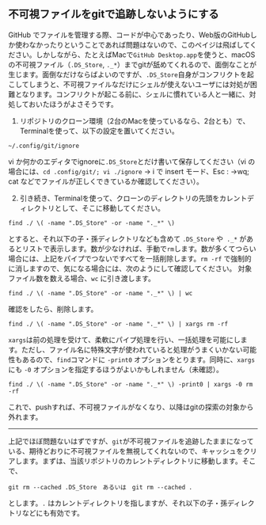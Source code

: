 ## 不可視ファイルをgitで追跡しないようにする

GitHub でファイルを管理する際、コードが中心であったり、Web版のGitHubしか使わなかったりということであれば問題はないので、このペイジは飛ばしてください。しかしながら、たとえばMacで`GitHub Desktop.app`を使うと、macOS の不可視ファイル（`.DS_Store`, `._*`）までgitが舐めてくれるので、面倒なことが生じます。面倒なだけならばよいのですが、`.DS_Store`自身がコンフリクトを起こしてしまうと、不可視ファイルなだけにシェルが使えないユーザには対処が困難となります。コンフリクトが起こる前に、シェルに慣れている人と一緒に、対処しておいたほうがよさそうです。

1. リポジトリのクローン環境（2台のMacを使っているなら、2台とも）で、Terminalを使って、以下の設定を置いてください。
```
~/.config/git/ignore
```
vi か何かのエディタでignoreに`.DS_Store`とだけ書いて保存してください（vi の場合には、`cd .config/git/; vi ./ignore` → i で insert モード、Esc : →wq; cat などでファイルが正しくできているか確認してください）。

2. 引き続き、Terminalを使って、クローンのディレクトリの先頭をカレントディレクトリとして、そこに移動してください。
```
find ./ \( -name ".DS_Store" -or -name "._*" \)
```
とすると、それ以下の子・孫ディレクトリなども含めて `.DS_Store` や` ._*` があるとリストで表示します。数が少なければ、手動で`rm`します。数が多くてつらい場合には、上記をパイプでつないですべてを一括削除します。`rm -rf` で強制的に消しますので、気になる場合には、次のようにして確認してください。
対象ファイル数を数える場合、`wc` に引き渡します。
```
find ./ \( -name ".DS_Store" -or -name "._*" \) | wc
```
確認をしたら、削除します。
```
find ./ \( -name ".DS_Store" -or -name "._*" \) | xargs rm -rf
```
`xargs`は前の処理を受けて、柔軟にパイプ処理を行い、一括処理を可能にします。ただし、ファイル名に特殊文字が使われていると処理がうまくいかない可能性もあるので、`find`コマンドに `-print0` 	オプションをとります。同時に、`xargs` にも `-0`	 オプションを指定するほうがよいかもしれません（未確認）。
```
find ./ \( -name ".DS_Store" -or -name "._*" \) -print0 | xargs -0 rm -rf
```

これで、pushすれば、不可視ファイルがなくなり、以降はgitの探索の対象から外れます。

------
上記でほぼ問題ないはずですが、`git`が不可視ファイルを追跡したままになっている、期待どおりに不可視ファイルを無視してくれないので、キャッシュをクリアします。まずは、当該リポジトリのカレントディレクトリに移動します。そこで、
```
git rm --cached .DS_Store　あるいは　git rm --cached .
```
とします。`.`  はカレントディレクトリを指しますが、それ以下の子・孫ディレクトリなどにも有効です。
